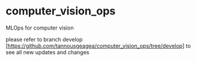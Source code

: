 # computer_vision_ops
MLOps for computer vision

please refer to branch develop [https://github.com/tannousgeagea/computer_vision_ops/tree/develop] to see all new updates and changes
